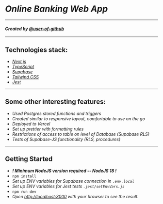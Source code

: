 # _Online Banking Web App_

---

#### _Created by [@user-of-github](github.com/user-of-github)_

---

## Technologies stack:

- _[Next.js](https://nextjs.org/)_
- _[TypeScript](https://www.typescriptlang.org/)_
- _[Supabase](https://supabase.com/)_
- _[Tailwind CSS](https://tailwindcss.com/)_
- _[Jest](https://jestjs.io/)_

---

## Some other interesting features:

- _Used Postgres stored functions and triggers_
- _Created similar to responsive layout, comfortable to use on the go_
- _Deployed to Vercel_
- _Set up prettier with formatting rules_
- _Restrictions of access to table on level of Database (Supabase RLS)_
- _Tests of Supabase-JS functionality (RLS, procedures)_

---

## Getting Started

- **_! Minimum NodeJS version required -- NodeJS 18 !_**
- `npm install`
- _Set up ENV variables for Supabase connection in `.env.local`_
- _Set up ENV variables for Jest tests `.jest/setEnvVars.js`_
- `npm run dev`
- _Open [http://localhost:3000](http://localhost:3000) with your browser to see the result._
